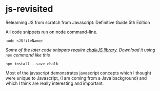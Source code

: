 # js-revisited
Relearning JS from scratch from Javascript: Definitive Guide 5th Edition

All code snippets run on node command-line.
```
node <JSfileName>
```

*Some of the later code snippets require [chalkJS library](https://davidwalsh.name/chalk). Download it using ```npm``` command like this*

```
npm install --save chalk
```

Most of the javascript demonstrates javascript concepts which I thought were unique to Javascript, (I am coming from a Java background) and which I think are really interesting and important. 